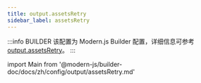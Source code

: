 ```yaml
---
title: output.assetsRetry
sidebar_label: assetsRetry
---
```


:::info BUILDER
该配置为 Modern.js Builder 配置，详细信息可参考 [output.assetsRetry](https://modernjs.dev/builder/api/config-output.html#output-assetsretry)。
:::

import Main from '@modern-js/builder-doc/docs/zh/config/output/assetsRetry.md'

<Main />

